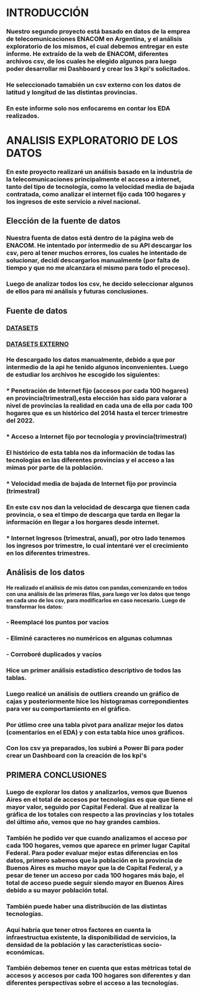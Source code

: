 # INTRODUCCIÓN
### Nuestro segundo proyecto está basado en datos de la emprea de telecomunicaciones ENACOM en Argentina,  y el análisis exploratorio de los mismos, el cual debemos entregar en este informe. He extraído de la web de ENACOM, diferentes archivos csv, de los cuales he elegido algunos para luego poder desarrollar mi Dashboard y crear los 3 kpi's solicitados. 
### He seleccionado tamabién un csv externo con los datos de latitud y longitud de las distintas provincias.
### En este informe solo nos enfocarems en contar los EDA realizados.

# ANALISIS EXPLORATORIO DE LOS DATOS
### En este proyecto realizaré un análisis basado en la industria de la telecomunicaciones principalmente el acceso a internet, tanto del tipo de tecnología, como la velocidad media de bajada contratada, como analizar el internet fijo cada 100 hogares y los  ingresos de este servicio a nivel nacional.

## Elección de la fuente de datos
### Nuestra fuenta de datos está dentro de la página web de ENACOM. He intentado por intermedio de su API descargar los csv, pero al tener muchos errores, los cuales he intentado de solucionar, decidí descargarlos manualmente (por falta de tiempo y que no me alcanzara el mismo para todo el proceso).

### Luego de analizar todos los csv, he decido seleccionar algunos de ellos para mi análisis y futuras conclusiones. 

## Fuente de datos
### [DATASETS](https://datosabiertos.enacom.gob.ar/dashboards/20000/acceso-a-internet/)
### [DATASETS EXTERNO](https://datos.gob.ar/ar/dataset/jgm-servicio-normalizacion-datos-geograficos/archivo/jgm_8.9)
### He descargado los datos manualmente, debido a que por intermedio de la api he tenido algunos inconvenientes. Luego de estudiar los archivos he escogido los siguientes:  

### * Penetración de Internet fijo (accesos por cada 100 hogares) en provincia(trimestral),esta elección has sido para valorar a nivel de provincias la realidad en cada una de ella por cada 100 hogares que es un histórico del 2014 hasta el tercer trimestre del 2022.    


### * Acceso a Internet fijo por tecnología y provincia(trimestral)
### El histórico de esta tabla nos da información de todas las tecnologías en las diferentes provincias y el acceso a las mimas por parte de la población.

### * Velocidad media de bajada de Internet fijo por provincia (trimestral)
### En este csv nos dan la velocidad de descarga que tienen cada provincia, o sea el timpo de descarga que tarda en llegar la información en llegar a los horgares desde internet.


### * Internet Ingresos (trimestral, anual), por otro lado tenemos los ingresos por trimestre, lo cual intentaré ver el crecimiento en los diferentes trimestres.

## Análisis de los datos  

#### He realizado el análisis de mis datos con pandas,comenzando en todos con una análisis de las primeras filas, para luego ver los datos que tengo en cada uno de los csv, para modificarlos en caso necesario. Luego de transformar los datos:  
### - Reemplacé los puntos por vacíos
### - Eliminé caracteres no numéricos en algunas columnas
### - Corroboré duplicados y vacíos

### Hice un primer análisis  estadístico descriptivo de todos las tablas.
  
### Luego realicé un análisis de outliers creando un gráfico de cajas y posteriormente hice los histogramas correpondientes para ver su comportamiento en el gráfico.   
### Por útlimo cree una tabla pivot para analizar mejor los datos (comentarios en el EDA) y con esta tabla hice unos gráficos.  
### Con los csv ya preparados, los subiré a Power Bi para poder crear  un Dashboard con la creación de los kpi's

## PRIMERA CONCLUSIONES  
### Luego de explorar los datos y analizarlos, vemos que Buenos Aires en el total de accesos por tecnologías es que que tiene el mayor valor, seguido por Capital Federal. Que al realizar la gráfica de los totales con respecto a las provincias y los totales del último año, vemos que no hay grandes cambios.
### También he podido ver que cuando analizamos el acceso por cada 100 hogares, vemos que aparece en primer lugar Capital Federal. Para poder evaluar mejor estas diferencias en los datos, primero sabemos que la población en la provincia de Buenos Aires es mucho mayor que la de Capital Federal, y a pesar de tener  un acceso por cada 100 hogares más bajo, el total de acceso puede seguir siendo mayor en Buenos Aires debido a su mayor población total. 
### También puede haber una distribución de las distintas tecnologías.
### Aquí habría que tener otros factores en cuenta la infraestructua existente, la disponibilidad de servicios, la densidad de la población y las características socio-económicas.
### También debemos tener en cuenta que estas métricas total de accesos y accesos por cada 100 hogares son diferentes y dan diferentes perspectivas sobre el acceso a las tecnologías.
